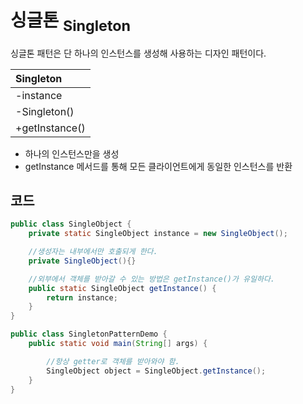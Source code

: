 # 싱글톤 <sub>Singleton</sub>

싱글톤 패턴은 단 하나의 인스턴스를 생성해 사용하는 디자인 패턴이다.

| Singleton |
| :--- |
| -instance |
| -Singleton() |
| +getInstance() |

* 하나의 인스턴스만을 생성
* getInstance 메서드를 통해 모든 클라이언트에게 동일한 인스턴스를 반환

## 코드

```java
public class SingleObject {
    private static SingleObject instance = new SingleObject();

    //생성자는 내부에서만 호출되게 한다.
    private SingleObject(){}

    //외부에서 객체를 받아갈 수 있는 방법은 getInstance()가 유일하다. 
    public static SingleObject getInstance() {
        return instance;
    }
}
```
```java
public class SingletonPatternDemo {
    public static void main(String[] args) {

        //항상 getter로 객체를 받아와야 함.
        SingleObject object = SingleObject.getInstance();
    }
}
```